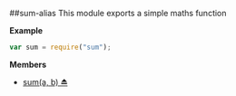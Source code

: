 <a name="module_sum-alias"></a>
##sum-alias
This module exports a simple maths function

**Example**  
```js
var sum = require("sum");
```

**Members**

* [sum(a, b) ⏏](#module_sum-alias)

